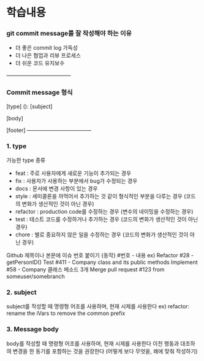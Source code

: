 
# 학습내용
### git commit message를 잘 작성해야 하는 이유
- 더 좋은 commit log 가독성
- 더 나은 협업과 리뷰 프로세스
- 더 쉬운 코드 유지보수

————————————
### Commit message 형식

[type] (<scope>): [subject]

[body]

[footer]
————————————

### 1. type

가능한 type 종류
- feat : 주로 사용자에게 새로운 기능이 추가되는 경우
- fix : 사용자가 사용하는 부분에서 bug가 수정되는 경우
- docs : 문서에 변경 사항이 있는 경우
- style : 세미콜론을 까먹어서 추가하는 것 같이 형식적인 부분을 다루는 경우 (코드의 변화가 생산적인 것이 아닌 경우)
- refactor : production code를 수정하는 경우 (변수의 네이밍을 수정하는 경우)
- test : 테스트 코드를 수정하거나 추가하는 경우 (코드의 변화가 생산적인 것이 아닌 경우)
- chore : 별로 중요하지 않은 일을 수정하는 경우 (코드의 변화가 생산적인 것이 아닌 경우)

Github 제목이나 본문에 이슈 번호 붙이기
{동작} #번호 - 내용
ex) 
Refactor #28 - getPersonID()
Test #411 - Company class and its public methods
Implement #58 - Company 클래스 메소드 3개
Merge pull request #123 from someuser/somebranch

### 2. subject

subject를 작성할 때 명령형 어조를 사용하며, 현재 시제를 사용한다
ex) refactor: rename the iVars to remove the common prefix

### 3. Message body

body를 작성할 때 명령형 어조를 사용하며, 현재 시제를 사용한다
이전 행동과 대조하여 변경을 한 동기를 포함하는 것을 권장한다 (어떻게 보다 무엇을, 왜에 맞춰 작성하기)
